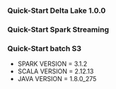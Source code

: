 ### Quick-Start Delta Lake 1.0.0
### Quick-Start Spark Streaming
### Quick-Start batch S3

- SPARK VERSION = 3.1.2
- SCALA VERSION = 2.12.13
- JAVA  VERSION = 1.8.0_275
